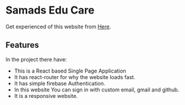 # Samads Edu Care

Get experienced of this website from  [Here](https://dainty-puppy-ebf938.netlify.app/).

## Features

In the project there have:

* This is a React based Single Page Application
* It has react-router for why the website loads fast.
* It has simple firebase Authentication.
* In this website You can sign in with custom email, gmail and github.
* It is a responsive website.

